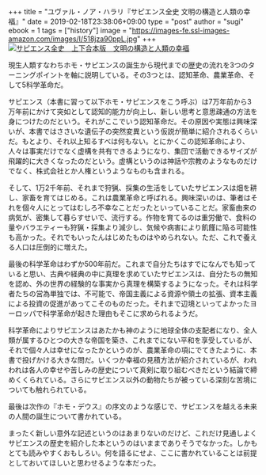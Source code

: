 +++
title = "ユヴァル・ノア・ハラリ『サピエンス全史 文明の構造と人類の幸福』"
date = 2019-02-18T23:38:06+09:00
type = "post"
author = "sugi"
ebook = 1
tags = ["history"]
image = "https://images-fe.ssl-images-amazon.com/images/I/518jza90ppL.jpg"
+++
<a href="http://www.amazon.co.jp/exec/obidos/ASIN/B01KLAFEZ4/chezsugi-22/ref=nosim/" name="amazletlink" target="_blank"><img src="https://images-fe.ssl-images-amazon.com/images/I/518jza90ppL.jpg" alt="サピエンス全史　上下合本版　文明の構造と人類の幸福" class="alignleft" /></a>

現生人類すなわちホモ・サピエンスの誕生から現代までの歴史の流れを3つのターニングポイントを軸に説明している。その3つとは、認知革命、農業革命、そして5科学革命だ。

サピエンス（本書に習って以下ホモ・サピエンスをこう呼ぶ）は7万年前から3万年前にかけて突如として認知的能力が向上し、新しい思考と意思疎通の方法を身につけたのだという。それがここでいう認知革命だ。その原因や実態は興味深いが、本書ではささいな遺伝子の突然変異という仮説が簡単に紹介されるくらいだ。もとより、それ以上知るすべは何もない。とにかくこの認知革命により、人々は事実だけでなく虚構を共有できるようになり、集団で活動できるサイズが飛躍的に大きくなったのだという。虚構というのは神話や宗教のようなものだけでなく、株式会社とか人権というようなものも含まれる。

そして、1万2千年前、それまで狩猟、採集の生活をしていたサピエンスは畑を耕し、家畜を育てはじめる。これは農業革命と呼ばれる。興味深いのは、筆者はそれを個々人にとってはむしろ不幸なことだったといっていることだ。家畜由来の病気が、密集して暮らすせいで、流行する。作物を育てるのは重労働で、食料の量やバラエティーも狩猟・採集より減少し、気候や病害により飢饉に陥る可能性も高かった。それでもいったんはじめたものはやめられない。ただ、これで養える人口は圧倒的に増えた。

最後の科学革命はわずか500年前だ。これまで自分たちはすでになんでも知っていると思い、古典や経典の中に真理を求めていたサピエンスは、自分たちの無知を認め、外の世界の経験的な事実から真理を構築するようになった。それは科学者たちの営為単独では、不可能で、帝国主義による資源や領土の拡張、資本主義による投資の促進があってこそのものだった。それまで辺境といってよかったヨーロッパで科学革命が起きた理由もそこに求められるようだ。

科学革命によりサピエンスはあたかも神のように地球全体の支配者になり、全人類が属するひとつの大きな帝国を築き、これまでにない平和を享受しているが、それで個々人は幸せになったかというのが、農業革命の項にでてきたように、本書で投げかける大きな問だ。いくつか幸福の見積方法が紹介されているが、われわれは各人の幸せや苦しみの歴史について真剣に取り組むべきだという結論で締めくくられている。さらにサピエンス以外の動物たちが被っている深刻な苦境についても触れられている。

最後は次作の『ホモ・デウス』の序文のような感じで、サピエンスを越える未来の人間の誕生について書かれている。

まったく新しい意外な記述というのはあまりないのだけど、これだけ見通しよくサピエンスの歴史を紹介した本というのはいままでありそうでなかった。しかもとても読みやすくおもしろい。何を語るにせよ、ここに書かれていることは前提としておいてほしいと思わせるような本だった。


